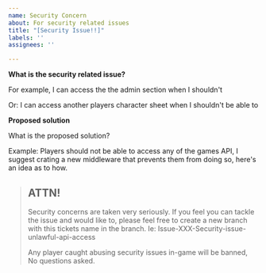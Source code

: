 ```yaml
---
name: Security Concern
about: For security related issues
title: "[Security Issue!!]"
labels: ''
assignees: ''

---
```


**What is the security related issue?**

For example, I can access the the admin section when I shouldn't

Or: I can access another players character sheet when I shouldn't be able to

**Proposed solution**

What is the proposed solution?

Example: Players should not be able to access any of the games API, I suggest crating a new middleware that prevents them from doing so, here's an idea as to how.

> ## ATTN!
>
> Security concerns are taken very seriously. If you feel you can tackle the issue and would like to, please feel free to create a new branch with this tickets name in the branch. Ie: Issue-XXX-Security-issue-unlawful-api-access
>
> Any player caught abusing security issues in-game will be banned, No questions asked.
